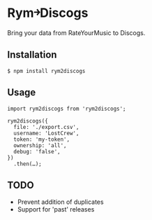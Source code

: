# Rym￫Discogs

Bring your data from RateYourMusic to Discogs.

## Installation

```
$ npm install rym2discogs
```

## Usage

```
import rym2discogs from 'rym2discogs';

rym2discogs({
  file: './export.csv',
  username: 'LostCrew',
  token: 'my-token',
  ownership: 'all',
  debug: 'false',
})
  .then(…);
```

## TODO

- Prevent addition of duplicates
- Support for 'past' releases
